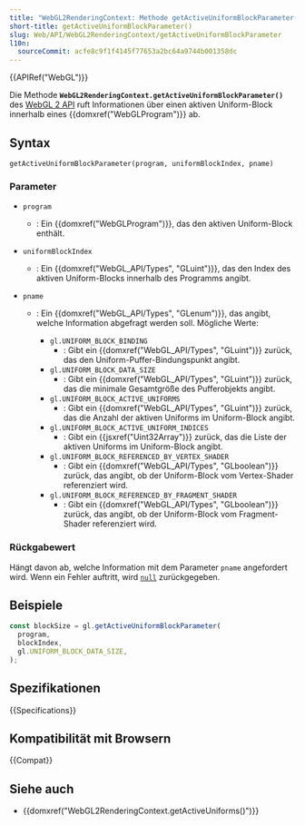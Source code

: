 ```yaml
---
title: "WebGL2RenderingContext: Methode getActiveUniformBlockParameter()"
short-title: getActiveUniformBlockParameter()
slug: Web/API/WebGL2RenderingContext/getActiveUniformBlockParameter
l10n:
  sourceCommit: acfe8c9f1f4145f77653a2bc64a9744b001358dc
---
```


{{APIRef("WebGL")}}

Die Methode
**`WebGL2RenderingContext.getActiveUniformBlockParameter()`**
des [WebGL 2 API](/de/docs/Web/API/WebGL_API) ruft Informationen über einen aktiven Uniform-Block innerhalb eines {{domxref("WebGLProgram")}} ab.

## Syntax

```js-nolint
getActiveUniformBlockParameter(program, uniformBlockIndex, pname)
```

### Parameter

- `program`
  - : Ein {{domxref("WebGLProgram")}}, das den aktiven Uniform-Block enthält.
- `uniformBlockIndex`
  - : Ein {{domxref("WebGL_API/Types", "GLuint")}}, das den Index des aktiven Uniform-Blocks innerhalb des
    Programms angibt.
- `pname`

  - : Ein {{domxref("WebGL_API/Types", "GLenum")}}, das angibt, welche Information abgefragt werden soll. Mögliche Werte:

    - `gl.UNIFORM_BLOCK_BINDING`
      - : Gibt ein {{domxref("WebGL_API/Types", "GLuint")}} zurück,
        das den Uniform-Puffer-Bindungspunkt angibt.
    - `gl.UNIFORM_BLOCK_DATA_SIZE`
      - : Gibt ein {{domxref("WebGL_API/Types", "GLuint")}} zurück,
        das die minimale Gesamtgröße des Pufferobjekts angibt.
    - `gl.UNIFORM_BLOCK_ACTIVE_UNIFORMS`
      - : Gibt ein {{domxref("WebGL_API/Types", "GLuint")}} zurück,
        das die Anzahl der aktiven Uniforms im Uniform-Block angibt.
    - `gl.UNIFORM_BLOCK_ACTIVE_UNIFORM_INDICES`
      - : Gibt ein
        {{jsxref("Uint32Array")}} zurück, das die Liste der aktiven Uniforms im Uniform-Block angibt.
    - `gl.UNIFORM_BLOCK_REFERENCED_BY_VERTEX_SHADER`
      - : Gibt ein
        {{domxref("WebGL_API/Types", "GLboolean")}} zurück, das angibt, ob der Uniform-Block vom
        Vertex-Shader referenziert wird.
    - `gl.UNIFORM_BLOCK_REFERENCED_BY_FRAGMENT_SHADER`
      - : Gibt ein
        {{domxref("WebGL_API/Types", "GLboolean")}} zurück, das angibt, ob der Uniform-Block vom
        Fragment-Shader referenziert wird.

### Rückgabewert

Hängt davon ab, welche Information mit dem Parameter `pname` angefordert wird. Wenn ein
Fehler auftritt, wird [`null`](/de/docs/Web/JavaScript/Reference/Operators/null) zurückgegeben.

## Beispiele

```js
const blockSize = gl.getActiveUniformBlockParameter(
  program,
  blockIndex,
  gl.UNIFORM_BLOCK_DATA_SIZE,
);
```

## Spezifikationen

{{Specifications}}

## Kompatibilität mit Browsern

{{Compat}}

## Siehe auch

- {{domxref("WebGL2RenderingContext.getActiveUniforms()")}}
